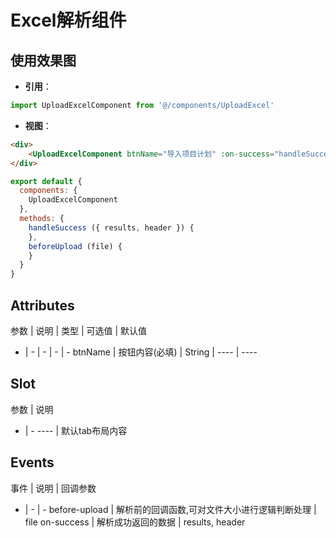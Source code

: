 # Excel解析组件

## 使用效果图

- **引用**：
```js
import UploadExcelComponent from '@/components/UploadExcel'
```

- **视图**：
```html
<div>
    <UploadExcelComponent btnName="导入项目计划" :on-success="handleSuccess" :before-upload="beforeUpload" />
</div>
```
```javascript
export default {
  components: {
    UploadExcelComponent
  },
  methods: {
    handleSuccess ({ results, header }) {
    },
    beforeUpload (file) {
    }
  }
}
```

## Attributes

参数 | 说明 | 类型 | 可选值 | 默认值
- | - | - | - | -
btnName | 按钮内容(必填) | String | ---- | ----

## Slot

参数 | 说明
- | -
---- | 默认tab布局内容

## Events

事件 | 说明 | 回调参数
- | - | -
before-upload | 解析前的回调函数,可对文件大小进行逻辑判断处理 | file
on-success | 解析成功返回的数据 | results, header